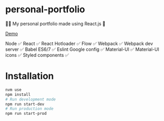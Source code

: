 # personal-portfolio
👨‍💻 My personal portfolio made using React.js 🚀

[Demo](https://www.aimeric-seguin.com)

Node ✅
React ✅
React Hotloader ✅ 
Flow ✅
Webpack ✅
Webpack dev server ✅ 
Babel ES6/7 ✅ 
Eslint Google config ✅
Material-UI ✅
Material-UI icons ✅ 
Styled components ✅ 


# Installation
```sh
nvm use
npm install
# Run development mode
npm run start-dev
# Run production mode
npm run start-prod
```
